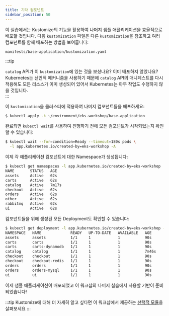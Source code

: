 ```yaml
---
title: 기타 컴포넌트
sidebar_position: 50
---
```


이 실습에서는 Kustomize의 기능을 활용하여 나머지 샘플 애플리케이션을 효율적으로 배포할 것입니다. 다음 `kustomization` 파일은 다른 `kustomization`을 참조하고 여러 컴포넌트를 함께 배포하는 방법을 보여줍니다:

```file
manifests/base-application/kustomization.yaml
```

:::tip

`catalog` API가 이 `kustomization`에 있는 것을 보셨나요? 이미 배포하지 않았나요? Kubernetes는 선언적 메커니즘을 사용하기 때문에 `catalog` API의 매니페스트를 다시 적용해도 모든 리소스가 이미 생성되어 있어서 Kubernetes는 아무 작업도 수행하지 않을 것입니다.\
:::

이 `kustomization`을 클러스터에 적용하여 나머지 컴포넌트들을 배포하세요:

```bash wait=10
$ kubectl apply -k ~/environment/eks-workshop/base-application
```

완료되면 `kubectl wait`를 사용하여 진행하기 전에 모든 컴포넌트가 시작되었는지 확인할 수 있습니다:

```bash timeout=200
$ kubectl wait --for=condition=Ready --timeout=180s pods \
  -l app.kubernetes.io/created-by=eks-workshop -A
```

이제 각 애플리케이션 컴포넌트에 대한 Namespace가 생성됩니다:

```bash
$ kubectl get namespaces -l app.kubernetes.io/created-by=eks-workshop
NAME       STATUS   AGE
assets     Active   62s
carts      Active   62s
catalog    Active   7m17s
checkout   Active   62s
orders     Active   62s
other      Active   62s
rabbitmq   Active   62s
ui         Active   62s
```

컴포넌트들을 위해 생성된 모든 Deployment도 확인할 수 있습니다:

```bash
$ kubectl get deployment -l app.kubernetes.io/created-by=eks-workshop -A
NAMESPACE   NAME             READY   UP-TO-DATE   AVAILABLE   AGE
assets      assets           1/1     1            1           90s
carts       carts            1/1     1            1           90s
carts       carts-dynamodb   1/1     1            1           90s
catalog     catalog          1/1     1            1           7m46s
checkout    checkout         1/1     1            1           90s
checkout    checkout-redis   1/1     1            1           90s
orders      orders           1/1     1            1           90s
orders      orders-mysql     1/1     1            1           90s
ui          ui               1/1     1            1           90s
```

이제 샘플 애플리케이션이 배포되었고 이 워크샵의 나머지 실습에서 사용할 기반이 준비되었습니다!

:::tip
Kustomize에 대해 더 자세히 알고 싶다면 이 워크샵에서 제공하는 [선택적 모듈](../kustomize/index.md)을 살펴보세요
:::